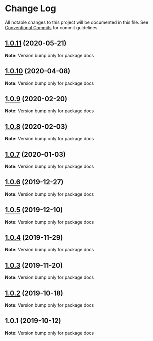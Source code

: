 # Change Log

All notable changes to this project will be documented in this file.
See [Conventional Commits](https://conventionalcommits.org) for commit guidelines.

## [1.0.11](https://github.com/vuepress/vuepress-community/compare/docs@1.0.10...docs@1.0.11) (2020-05-21)

**Note:** Version bump only for package docs

## [1.0.10](https://github.com/vuepress/vuepress-community/compare/docs@1.0.9...docs@1.0.10) (2020-04-08)

**Note:** Version bump only for package docs

## [1.0.9](https://github.com/vuepress/vuepress-community/compare/docs@1.0.8...docs@1.0.9) (2020-02-20)

**Note:** Version bump only for package docs

## [1.0.8](https://github.com/vuepress/vuepress-community/compare/docs@1.0.7...docs@1.0.8) (2020-02-03)

**Note:** Version bump only for package docs

## [1.0.7](https://github.com/vuepress/vuepress-community/compare/docs@1.0.6...docs@1.0.7) (2020-01-03)

**Note:** Version bump only for package docs

## [1.0.6](https://github.com/vuepress/vuepress-community/compare/docs@1.0.5...docs@1.0.6) (2019-12-27)

**Note:** Version bump only for package docs

## [1.0.5](https://github.com/vuepress/vuepress-community/compare/docs@1.0.4...docs@1.0.5) (2019-12-10)

**Note:** Version bump only for package docs

## [1.0.4](https://github.com/vuepress/vuepress-community/compare/docs@1.0.3...docs@1.0.4) (2019-11-29)

**Note:** Version bump only for package docs

## [1.0.3](https://github.com/vuepress/vuepress-community/compare/docs@1.0.2...docs@1.0.3) (2019-11-20)

**Note:** Version bump only for package docs

## [1.0.2](https://github.com/vuepress/vuepress-community/compare/docs@1.0.1...docs@1.0.2) (2019-10-18)

**Note:** Version bump only for package docs

## 1.0.1 (2019-10-12)

**Note:** Version bump only for package docs
